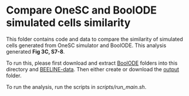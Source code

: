 # Compare OneSC and BoolODE simulated cells similarity 
This folder contains code and data to compare the similarity of simulated cells generated from OneSC simulator and BoolODE. This analysis generated **Fig 3C, S7-8**. 

To run this, please first download and extract [BoolODE](https://cnobjects.s3.amazonaws.com/OneSC/manuscript_github_data/benchmark_simulators_similarity/BoolODE.tar.gz) folders into this directory and [BEELINE-data](https://cnobjects.s3.amazonaws.com/OneSC/manuscript_github_data/benchmark_simulators_similarity/BEELINE-data.tar.gz). Then either create or download the [output](https://cnobjects.s3.amazonaws.com/OneSC/manuscript_github_data/benchmark_simulators_similarity/output.tar.gz) folder. 

To run the analysis, run the scripts in *scripts/run_main.sh*. 